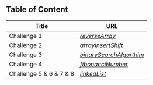 ## Table of Content

| Title | URL |
| -------- | -----------|
| Challenge 1 | *[reverseArray](./Challenge1/README.md)*
| Challenge 2 | *[arrayInsertShift](./Challenge2/README.md)* |
| Challenge 3 | *[binarySearchAlgorthim](./Challenge3/README.md)* |
| Challenge 4 | *[fibonacciNumber](./Challenge4/README.md)* |
| Challenge 5 & 6 & 7 & 8 | *[linkedList](./Challenge5/README.md)* |